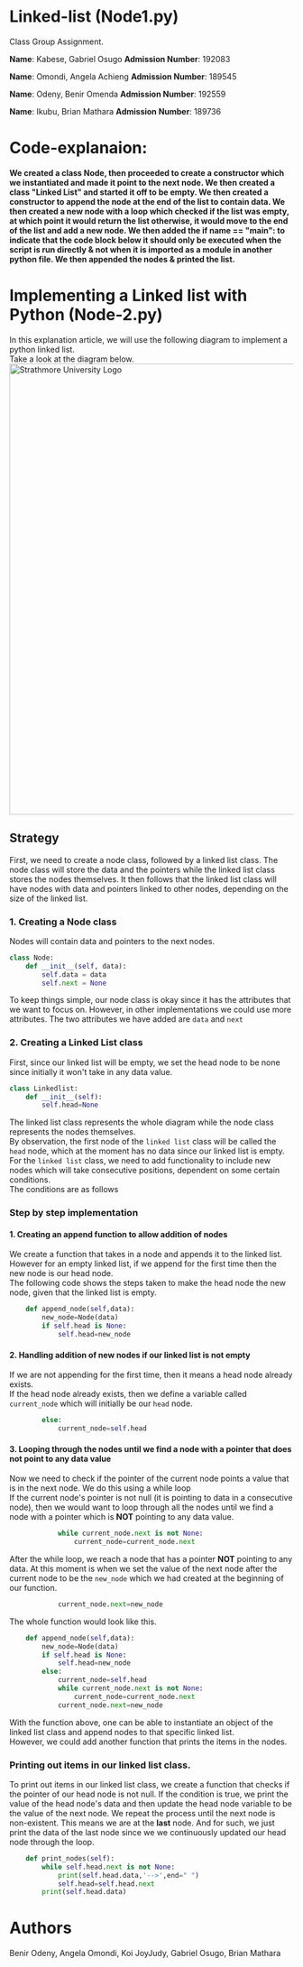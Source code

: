 # Linked-list (Node1.py)
Class Group Assignment.

**Name**: Kabese, Gabriel Osugo 
**Admission Number**: 192083

**Name**: Omondi, Angela Achieng
**Admission Number**: 189545

**Name**: Odeny, Benir Omenda
**Admission Number**: 192559

**Name**: Ikubu, Brian Mathara
**Admission Number**: 189736

# Code-explanaion:
**We created a class Node, then proceeded to create a constructor which we instantiated and made it point to the next node. We then created a class "Linked List" and started it off to be empty. We then created a constructor to append the node at the end of the list to contain data. We then created a new node with a loop which checked if the list was empty, at which point it would return the list otherwise, it would move to the end of the list and add a new node. We then added the if __name__ == "__main__":  to indicate that the code block below it should only be executed when the script is run directly & not when it is imported as a module in another python file. We then appended the nodes & printed the list.**

# Implementing a Linked list with Python (Node-2.py)
In this explanation article, we will use the following diagram to implement a python linked list.<br>
Take a look at the diagram below.
<br>
<img src="https://external-content.duckduckgo.com/iu/?u=https%3A%2F%2Fmedia.geeksforgeeks.org%2Fwp-content%2Fuploads%2F20220712172013%2FSinglelinkedlist.png&f=1&nofb=1&ipt=b4489608e5e97e9da45baf15d45caf3e4ce421f280309e373c9e2e0f91824357" alt="Strathmore University Logo" width="800">
## Strategy
First, we need to create a node class, followed by a linked list class. The node class will store the data and the pointers while the 
linked list class stores the nodes themselves.
It then follows that the linked list class will have nodes with data and pointers linked to other nodes, depending on the size of the linked list.

### 1. Creating a Node class 
Nodes will contain data and pointers to the next nodes.
```Python
class Node:
    def __init__(self, data):
        self.data = data      
        self.next = None
```
To keep things simple, our node class is okay since it has the attributes that we want to focus on. However, in other implementations
we could use more attributes.
The two attributes we have added are `data` and `next`

### 2. Creating a Linked List class
First, since our linked list will be empty, we set the head node to be none since initially it won't take in any data value.
```Python
class Linkedlist:
    def __init__(self):
        self.head=None
```


The linked list class represents the whole diagram while the node class represents the nodes themselves.<br>
By observation, the first node of the `linked list` class will be called the `head` node, which at the moment has no data since
our linked list is empty.<br>
For the `linked list` class, we need to add functionality to include new nodes which will take consecutive positions, dependent on some
certain conditions.<br>
The conditions are as follows<br>

### Step by step implementation
#### 1. Creating an append function to allow addition of nodes
We create a function that takes in a node and appends it to the linked list. However for an empty linked list, if we append for the first time then the new node is our head node.<br>
The following code shows the steps taken to make the head node the new node, given that the linked list is empty.
```python
    def append_node(self,data):
        new_node=Node(data)
        if self.head is None:
            self.head=new_node
```
#### 2. Handling addition of new nodes if our linked list is not empty
If we are not appending for the first time, then it means a head node already exists. <br>
If the head node already exists, then we define a variable called `current_node` which will initially be our `head` node.<br>
```python
        else:
            current_node=self.head
```
#### 3. Looping through the nodes until we find a node with a pointer that does not point to any data value
Now we need to check if the pointer of the current node points a value that is in the next node. We do this using a while loop<br>
If the current node's pointer is not null (it is pointing to data in a consecutive node), then we would want to loop through all the nodes
until we find a node with a pointer which is **NOT** pointing to any data value.
```python
            while current_node.next is not None:
                current_node=current_node.next
```
After the while loop, we reach a node that has a pointer **NOT** pointing to any data. At this moment is when we set the value of the next node after the current node to be the `new_node` which we had created at the beginning of our function.
```python
            current_node.next=new_node
```
The whole function would look like this.
```python
    def append_node(self,data):
        new_node=Node(data)
        if self.head is None:
            self.head=new_node
        else:
            current_node=self.head
            while current_node.next is not None:
                current_node=current_node.next
            current_node.next=new_node
```
With the function above, one can be able to instantiate an object of the linked list class and append nodes to that specific linked list.<br>
However, we could add another function that prints the items in the nodes.

### Printing out items in our linked list class.
To print out items in our linked list class, we create a function that checks if the pointer of our head node is not null. If the condition is true, we 
print the value of the head node's data and then update the head node variable to be the value of the next node.
We repeat the process until the next node is non-existent. This means we are at the **last** node. And for such, we just print the data
of the last node since we we continuously updated our head node through the loop.
```python
    def print_nodes(self):
        while self.head.next is not None:
            print(self.head.data,'-->',end=" ")
            self.head=self.head.next
        print(self.head.data)
```

# Authors
Benir Odeny, Angela Omondi, Koi JoyJudy, Gabriel Osugo, Brian Mathara
